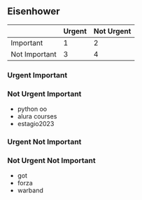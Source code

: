 ## Eisenhower

|               | Urgent | Not Urgent |
|---------------|--------|------------|
| Important     |   1    |    2       |
| Not Important |   3    |    4       | 
	


### Urgent Important

### Not Urgent Important
- python oo
- alura courses
- estagio2023

### Urgent Not Important

### Not Urgent Not Important
- got
- forza
- warband
